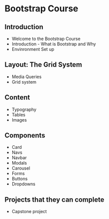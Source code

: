 # Bootstrap Course

## Introduction

* Welcome to  the Bootstrap Course
* Introduction - What is Bootstrap and Why
* Envinronment Set up

## Layout: The Grid System

* Media Queries
* Grid system

##  Content

* Typography
* Tables
* Images

## Components

* Card
* Navs
* Navbar
* Modals
* Carousel
* Forms
* Buttons
* Dropdowns

## Projects that they can complete

* Capstone project
